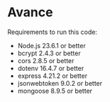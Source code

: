 # Avance
Requirements to run this code:
- Node.js 23.6.1 or better
- bcrypt 2.4.3 or better
- cors 2.8.5 or better
- dotenv 16.4.7 or better
- express 4.21.2 or better
- jsonwebtoken 9.0.2 or better
- mongoose 8.9.5 or better
